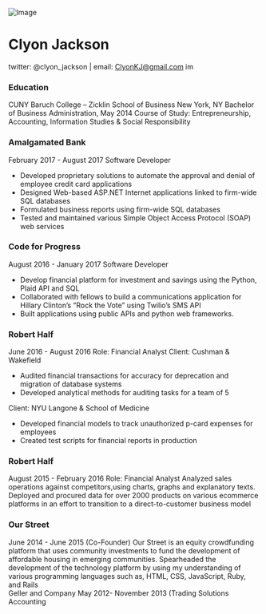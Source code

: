 ![Image](https://pbs.twimg.com/profile_images/914981366722375681/nj4GnwaD_bigger.jpg)
# Clyon Jackson
twitter: @clyon_jackson | email: ClyonKJ@gmail.com
im
### Education 
CUNY Baruch College – Zicklin School   of   Business New York, NY 
Bachelor of Business Administration, May 2014
Course of Study: Entrepreneurship, Accounting, Information Studies & Social Responsibility


### Amalgamated Bank							          
February 2017  -  August 2017
Software Developer

* Developed proprietary solutions to automate the approval and denial of employee credit card applications
* Designed Web-based ASP.NET Internet applications linked to firm-wide SQL databases
* Formulated business reports using  firm-wide SQL databases 
* Tested and maintained various Simple Object Access Protocol (SOAP) web services 

### Code for Progress							          
August 2016 - January 2017
Software Developer

* Develop financial platform for investment and savings using the Python, Plaid API and SQL
* Collaborated with fellows to build a  communications application for Hillary Clinton’s “Rock the Vote” using Twilio’s SMS API
* Built applications using public APIs and python web frameworks.

### Robert Half					               
June 2016 - August 2016
Role: Financial Analyst
Client: Cushman & Wakefield

* Audited financial transactions for accuracy for deprecation and migration of database systems
* Developed analytical methods for auditing tasks for a team of 5

Client: NYU Langone & School of Medicine
* Developed financial models to track unauthorized p-card expenses for employees
* Created test scripts for financial reports in production

### Robert Half					        
August 2015 - February 2016
Role: Financial Analyst
Analyzed sales operations against competitors,using charts, graphs and explanatory texts.
Deployed and procured data for over 2000 products on various ecommerce platforms in an effort to transition to a direct-to-customer business model

### Our Street		                                                          		  	     
June 2014 - June 2015
(Co-Founder)
Our Street is an equity crowdfunding platform that uses community investments to fund the development of affordable housing in emerging communities.
Spearheaded the development of the technology platform by using my understanding of various programming languages such as, HTML, CSS, JavaScript, Ruby, and Rails		
Geller and Company 						    	            May 2012- November 2013
(Trading Solutions Accounting


